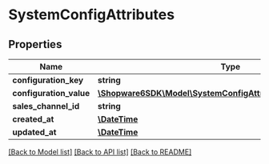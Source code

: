 # SystemConfigAttributes

## Properties
Name | Type | Description | Notes
------------ | ------------- | ------------- | -------------
**configuration_key** | **string** |  | 
**configuration_value** | [**\Shopware6SDK\Model\SystemConfigAttributesConfigurationValue**](SystemConfigAttributesConfigurationValue.md) |  | 
**sales_channel_id** | **string** |  | [optional] 
**created_at** | [**\DateTime**](\DateTime.md) |  | 
**updated_at** | [**\DateTime**](\DateTime.md) |  | 

[[Back to Model list]](../../README.md#documentation-for-models) [[Back to API list]](../../README.md#documentation-for-api-endpoints) [[Back to README]](../../README.md)

